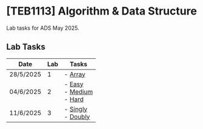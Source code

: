 # **[TEB1113]** Algorithm & Data Structure

Lab tasks for ADS May 2025.

## Lab Tasks

| Date      | Lab | Tasks                                                                                 |
| --------- | --- | ------------------------------------------------------------------------------------- |
| 28/5/2025 | 1   | - [Array](./L1/Array.cpp.cpp)                                                         |
| 04/6/2025 | 2   | - [Easy](./L2/Easy.cpp) <br> - [Medium](./L2/Medium.cpp) <br> - [Hard](./L2/Hard.cpp) |
| 11/6/2025 | 3   | - [Singly](./L3/Singly.cpp) <br> - [Doubly](./L3/Doubly.cpp)                          |
